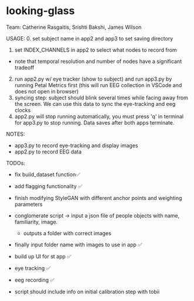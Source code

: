 # looking-glass
Team: Catherine Rasgaitis, Srishti Bakshi, James Wilson

USAGE:
0. set subject name in app2 and app3 to set saving directory
1. set INDEX_CHANNELS in app2 to select what nodes to record from
- note that temporal resolution and number of nodes have a significant tradeoff
2. run app2.py w/ eye tracker (show to subject) and run app3.py by running Petal Metrics first (this will run EEG collection in VSCode and does not open in browser)
3. syncing step: subject should blink several times while facing away from the screen. We can use this data to sync the eye-tracking and eeg clocks 
4. app2.py will stop running automatically, you must press 'q' in terminal for app3.py to stop running. Data saves after both apps terminate.

NOTES:
- app3.py to record eye-tracking and display images
- app2.py to record EEG data

TODOs:

- fix build_dataset function✅
- add flagging functionality ✅
- finish modifying StyleGAN with different anchor points and weighting parameters
- conglomerate script -> input a json file of people objects with name, familiarity, image.
    - outputs a folder with correct images
- finally input folder name with images to use in app ✅
- build up UI for st app ✅
- eye tracking ✅
- eeg recording ✅

- script should include info on initial calibration step with tobii